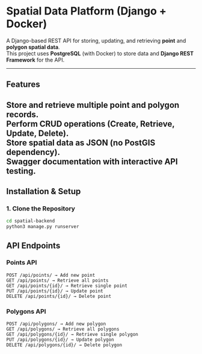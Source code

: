 # Spatial Data Platform (Django + Docker)

A Django-based REST API for storing, updating, and retrieving **point** and **polygon spatial data**.  
This project uses **PostgreSQL** (with Docker) to store data and **Django REST Framework** for the API.  

---

## Features

Store and retrieve multiple **point** and **polygon** records.  
Perform CRUD operations (Create, Retrieve, Update, Delete).  
Store spatial data as JSON (no PostGIS dependency).  
Swagger documentation with interactive API testing.  
---

## Installation & Setup

### **1. Clone the Repository**
```bash
cd spatial-backend
python3 manage.py runserver
```
## API Endpoints

### Points API
    POST /api/points/ → Add new point
    GET /api/points/ → Retrieve all points
    GET /api/points/{id}/ → Retrieve single point
    PUT /api/points/{id}/ → Update point
    DELETE /api/points/{id}/ → Delete point

### Polygons API
    POST /api/polygons/ → Add new polygon
    GET /api/polygons/ → Retrieve all polygons
    GET /api/polygons/{id}/ → Retrieve single polygon
    PUT /api/polygons/{id}/ → Update polygon
    DELETE /api/polygons/{id}/ → Delete polygon
